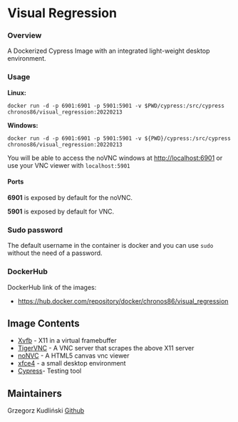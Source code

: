 # Visual Regression
### Overview

A Dockerized Cypress Image with an integrated light-weight desktop environment. 

### Usage
**Linux:** 

```
docker run -d -p 6901:6901 -p 5901:5901 -v $PWD/cypress:/src/cypress chronos86/visual_regression:20220213
```
**Windows:**

```
docker run -d -p 6901:6901 -p 5901:5901 -v ${PWD}/cypress:/src/cypress chronos86/visual_regression:20220213
```

You will be able to access the noVNC windows at [http://localhost:6901](http://localhost:6901) or use your VNC viewer with `localhost:5901`

#### Ports

**6901** is exposed by default for the noVNC.

**5901** is exposed by default for VNC.

### Sudo password
The default username in the container is docker and you can use `sudo` without the need of a password.

### DockerHub

DockerHub link of the images:

- https://hub.docker.com/repository/docker/chronos86/visual_regression

## Image Contents

- [Xvfb](http://www.x.org/releases/X11R7.6/doc/man/man1/Xvfb.1.xhtml) - X11 in a virtual framebuffer
- [TigerVNC](https://github.com/TigerVNC/tigervnc) - A VNC server that scrapes the above X11 server
- [noNVC](https://github.com/novnc/noVNC) - A HTML5 canvas vnc viewer
- [xfce4](https://www.xfce.org/) - a small desktop environment
- [Cypress](https://github.com/cypress-io/cypress)-  Testing tool

## Maintainers

Grzegorz Kudliński [Github](https://github.com/gkudlinski)
